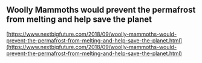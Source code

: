 ## Woolly Mammoths would prevent the permafrost from melting and help save the planet
  
  [https://www.nextbigfuture.com/2018/09/woolly-mammoths-would-prevent-the-permafrost-from-melting-and-help-save-the-planet.html](https://www.nextbigfuture.com/2018/09/woolly-mammoths-would-prevent-the-permafrost-from-melting-and-help-save-the-planet.html)